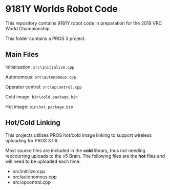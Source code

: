 # 9181Y Worlds Robot Code

This repository contains 9181Y robot code in preparation for the 2019 VRC World Championship.

This folder contains a PROS 3 project.

## Main Files

Initialization: `src\initialize.cpp`

Autonomous: `src\autonomous.cpp`

Operator control: `src\opcontrol.cpp`


Cold image: `bin\cold.package.bin`

Hot image: `bin\hot.package.bin`

## Hot/Cold Linking

This projects utilizes PROS hot/cold image linking to support wireless uploading for PROS 3.1.6.

Most source files are included in the **cold** library, thus not needing reoccurring uploads to the v5 Brain. The following files are the **hot** files and will need to be uploaded each time:

 - src/initilize.cpp
 - src/autonomous.cpp
 - src/opcontrol.cpp
